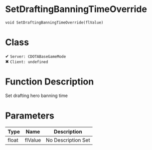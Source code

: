# SetDraftingBanningTimeOverride
```
void SetDraftingBanningTimeOverride(flValue)
```
# Class
✔ `Server: CDOTABaseGameMode`  
✖ `Client: undefined`  

# Function Description
Set drafting hero banning time
# Parameters
Type|Name|Description
--|--|--
float|flValue|No Description Set
